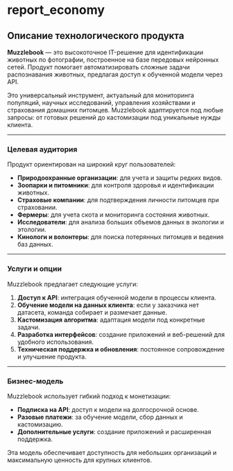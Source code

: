# report_economy

## Описание технологического продукта

**Muzzlebook** — это высокоточное IT-решение для идентификации животных по фотографии, построенное на базе передовых нейронных сетей. Продукт помогает автоматизировать сложные задачи распознавания животных, предлагая доступ к обученной модели через API.

Это универсальный инструмент, актуальный для мониторинга популяций, научных исследований, управления хозяйствами и страхования домашних питомцев. Muzzlebook адаптируется под любые запросы: от готовых решений до кастомизации под уникальные нужды клиента.

---

### Целевая аудитория

Продукт ориентирован на широкий круг пользователей:
- **Природоохранные организации**: для учета и защиты редких видов.
- **Зоопарки и питомники**: для контроля здоровья и идентификации животных.
- **Страховые компании**: для подтверждения личности питомцев при страховании.
- **Фермеры**: для учета скота и мониторинга состояния животных.
- **Исследователи**: для анализа больших объемов данных в экологии и этологии.
- **Кинологи и волонтеры**: для поиска потерянных питомцев и ведения баз данных.

---

### Услуги и опции

Muzzlebook предлагает следующие услуги:
1. **Доступ к API**: интеграция обученной модели в процессы клиента.
2. **Обучение модели на данных клиента**: если у заказчика нет датасета, команда собирает и размечает данные.
3. **Кастомизация алгоритма**: адаптация модели под конкретные задачи.
4. **Разработка интерфейсов**: создание приложений и веб-решений для удобного использования.
5. **Техническая поддержка и обновления**: постоянное сопровождение и улучшение продукта.

---

### Бизнес-модель

Muzzlebook использует гибкий подход к монетизации:
- **Подписка на API**: доступ к модели на долгосрочной основе.
- **Разовые платежи**: за обучение модели, сбор данных и кастомизацию.
- **Дополнительные услуги**: создание приложений и расширенная поддержка.

Эта модель обеспечивает доступность для небольших организаций и максимальную ценность для крупных клиентов.
